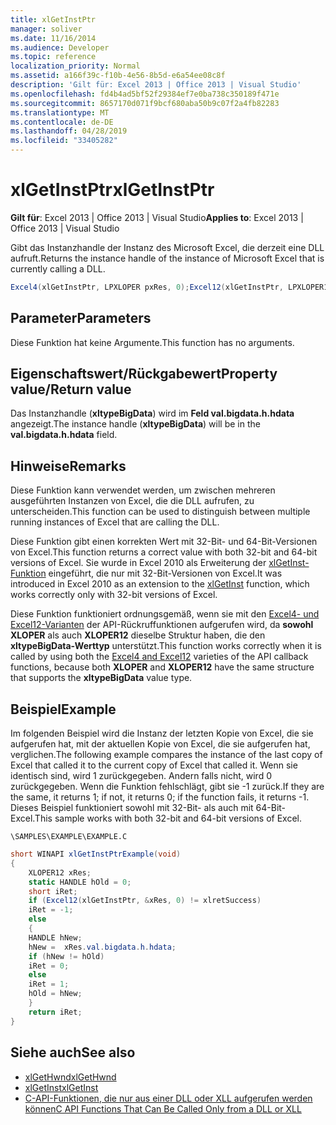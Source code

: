 ```yaml
---
title: xlGetInstPtr
manager: soliver
ms.date: 11/16/2014
ms.audience: Developer
ms.topic: reference
localization_priority: Normal
ms.assetid: a166f39c-f10b-4e56-8b5d-e6a54ee08c8f
description: 'Gilt für: Excel 2013 | Office 2013 | Visual Studio'
ms.openlocfilehash: fd4b4ad5bf52f29384ef7e0ba738c350189f471e
ms.sourcegitcommit: 8657170d071f9bcf680aba50b9c07f2a4fb82283
ms.translationtype: MT
ms.contentlocale: de-DE
ms.lasthandoff: 04/28/2019
ms.locfileid: "33405282"
---
```

# <a name="xlgetinstptr"></a><span data-ttu-id="0e8aa-103">xlGetInstPtr</span><span class="sxs-lookup"><span data-stu-id="0e8aa-103">xlGetInstPtr</span></span>

<span data-ttu-id="0e8aa-104">**Gilt für**: Excel 2013 | Office 2013 | Visual Studio</span><span class="sxs-lookup"><span data-stu-id="0e8aa-104">**Applies to**: Excel 2013 | Office 2013 | Visual Studio</span></span> 
  
<span data-ttu-id="0e8aa-105">Gibt das Instanzhandle der Instanz des Microsoft Excel, die derzeit eine DLL aufruft.</span><span class="sxs-lookup"><span data-stu-id="0e8aa-105">Returns the instance handle of the instance of Microsoft Excel that is currently calling a DLL.</span></span>
  
```cs
Excel4(xlGetInstPtr, LPXLOPER pxRes, 0);Excel12(xlGetInstPtr, LPXLOPER12 pxRes, 0);
```

## <a name="parameters"></a><span data-ttu-id="0e8aa-106">Parameter</span><span class="sxs-lookup"><span data-stu-id="0e8aa-106">Parameters</span></span>

<span data-ttu-id="0e8aa-107">Diese Funktion hat keine Argumente.</span><span class="sxs-lookup"><span data-stu-id="0e8aa-107">This function has no arguments.</span></span>
  
## <a name="property-valuereturn-value"></a><span data-ttu-id="0e8aa-108">Eigenschaftswert/Rückgabewert</span><span class="sxs-lookup"><span data-stu-id="0e8aa-108">Property value/Return value</span></span>

<span data-ttu-id="0e8aa-109">Das Instanzhandle (**xltypeBigData**) wird im **Feld val.bigdata.h.hdata** angezeigt.</span><span class="sxs-lookup"><span data-stu-id="0e8aa-109">The instance handle (**xltypeBigData**) will be in the **val.bigdata.h.hdata** field.</span></span> 
  
## <a name="remarks"></a><span data-ttu-id="0e8aa-110">Hinweise</span><span class="sxs-lookup"><span data-stu-id="0e8aa-110">Remarks</span></span>

<span data-ttu-id="0e8aa-111">Diese Funktion kann verwendet werden, um zwischen mehreren ausgeführten Instanzen von Excel, die die DLL aufrufen, zu unterscheiden.</span><span class="sxs-lookup"><span data-stu-id="0e8aa-111">This function can be used to distinguish between multiple running instances of Excel that are calling the DLL.</span></span>
  
<span data-ttu-id="0e8aa-112">Diese Funktion gibt einen korrekten Wert mit 32-Bit- und 64-Bit-Versionen von Excel.</span><span class="sxs-lookup"><span data-stu-id="0e8aa-112">This function returns a correct value with both 32-bit and 64-bit versions of Excel.</span></span> <span data-ttu-id="0e8aa-113">Sie wurde in Excel 2010 als Erweiterung der [xlGetInst-Funktion](xlgetinst.md) eingeführt, die nur mit 32-Bit-Versionen von Excel.</span><span class="sxs-lookup"><span data-stu-id="0e8aa-113">It was introduced in Excel 2010 as an extension to the [xlGetInst](xlgetinst.md) function, which works correctly only with 32-bit versions of Excel.</span></span> 
  
<span data-ttu-id="0e8aa-114">Diese Funktion funktioniert ordnungsgemäß, wenn sie mit den [Excel4- und Excel12-Varianten](excel4-excel12.md) der API-Rückruffunktionen aufgerufen wird, da **sowohl XLOPER** als auch **XLOPER12** dieselbe Struktur haben, die den **xltypeBigData-Werttyp** unterstützt.</span><span class="sxs-lookup"><span data-stu-id="0e8aa-114">This function works correctly when it is called by using both the [Excel4 and Excel12](excel4-excel12.md) varieties of the API callback functions, because both **XLOPER** and **XLOPER12** have the same structure that supports the **xltypeBigData** value type.</span></span> 
  
## <a name="example"></a><span data-ttu-id="0e8aa-115">Beispiel</span><span class="sxs-lookup"><span data-stu-id="0e8aa-115">Example</span></span>

<span data-ttu-id="0e8aa-116">Im folgenden Beispiel wird die Instanz der letzten Kopie von Excel, die sie aufgerufen hat, mit der aktuellen Kopie von Excel, die sie aufgerufen hat, verglichen.</span><span class="sxs-lookup"><span data-stu-id="0e8aa-116">The following example compares the instance of the last copy of Excel that called it to the current copy of Excel that called it.</span></span> <span data-ttu-id="0e8aa-117">Wenn sie identisch sind, wird 1 zurückgegeben. Andern falls nicht, wird 0 zurückgegeben. Wenn die Funktion fehlschlägt, gibt sie -1 zurück.</span><span class="sxs-lookup"><span data-stu-id="0e8aa-117">If they are the same, it returns 1; if not, it returns 0; if the function fails, it returns -1.</span></span> <span data-ttu-id="0e8aa-118">Dieses Beispiel funktioniert sowohl mit 32-Bit- als auch mit 64-Bit-Excel.</span><span class="sxs-lookup"><span data-stu-id="0e8aa-118">This sample works with both 32-bit and 64-bit versions of Excel.</span></span>
  
`\SAMPLES\EXAMPLE\EXAMPLE.C`
  
```cs
short WINAPI xlGetInstPtrExample(void)
{
    XLOPER12 xRes;
    static HANDLE hOld = 0;
    short iRet;
    if (Excel12(xlGetInstPtr, &xRes, 0) != xlretSuccess)
    iRet = -1;
    else
    {
    HANDLE hNew;
    hNew =  xRes.val.bigdata.h.hdata;
    if (hNew != hOld)
    iRet = 0;
    else
    iRet = 1;
    hOld = hNew;
    }
    return iRet;
}
```

## <a name="see-also"></a><span data-ttu-id="0e8aa-119">Siehe auch</span><span class="sxs-lookup"><span data-stu-id="0e8aa-119">See also</span></span>

- [<span data-ttu-id="0e8aa-120">xlGetHwnd</span><span class="sxs-lookup"><span data-stu-id="0e8aa-120">xlGetHwnd</span></span>](xlgethwnd.md)
- [<span data-ttu-id="0e8aa-121">xlGetInst</span><span class="sxs-lookup"><span data-stu-id="0e8aa-121">xlGetInst</span></span>](xlgetinst.md)
- [<span data-ttu-id="0e8aa-122">C-API-Funktionen, die nur aus einer DLL oder XLL aufgerufen werden können</span><span class="sxs-lookup"><span data-stu-id="0e8aa-122">C API Functions That Can Be Called Only from a DLL or XLL</span></span>](c-api-functions-that-can-be-called-only-from-a-dll-or-xll.md)

